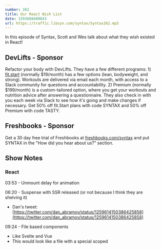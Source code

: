 ```yaml
---
number: 262
title: Our React Wish List
date: 1593608400843
url: https://traffic.libsyn.com/syntax/Syntax262.mp3
---
```


In this episode of Syntax, Scott and Wes talk about what they wish existed in React!

## DevLifts - Sponsor
Refactor your body with DevLifts. They have a few different programs: 1) [fit.start](https://devlifts.io/join/fitstart) (normally $19/month) has a few options (lean, bodyweight, and strong). Workouts are delivered via email each month, with access to a Slack community for questions and accountability. 2) Premium (normally $199/month) is a custom-tailored option, where you get your workouts and nutrition advice after answering a questionnaire. They also check in with you each week via Slack to see how it's going and make changes if necessary. Get 50% off fit.Start plans with code SYNTAX and 50% off Premium with code TASTY.

## Freshbooks - Sponsor
Get a 30 day free trial of Freshbooks at [freshbooks.com/syntax](https://freshbooks.com/syntax) and put SYNTAX in the "How did you hear about us?" section.

## Show Notes

### React

03:53 - Unmount delay for animation

06:20 - Suspense with SSR released (or not because I think they are shelving it)

* Dan's tweet: [https://twitter.com/dan_abramov/status/1259614150386425858](https://twitter.com/dan_abramov/status/1259614150386425858) 

09:24 - File based components

* Like Svelte and Vue
* This would look like a file with a special scoped <style> tag per page. 

11:50 - Prevent Default shortcuts

13:00 - No more useIsoLayoutEffect

* useLayoutEffect on SSR should just work without a custom hook
* Simple data fetching strategy based on promises

15:52 - Recommended hooks

* E.g. "here is the best way to do things"
* Official list of best practice hooks

18:25 - A good form strategy

* Bind inputs to state directly without any change handlers 
* Inputs and forms all around need more magic - it's painful

20:43 - Write once deploy everywhere

* Not likely ever
* E.g. automatic transformation into react-native (obviously not going to happen)

22:28 - Compile time directives

* [https://github.com/bukharim96/directive-x](https://github.com/bukharim96/directive-x) 

25:11 - Slots instead of children

* Allows for things like named slots more explicit than children

### JSX

26:44 - Removal of htmlFor, className and all other abominations of html

29:09 - Import Raact from React for JSX to work

* Soon will be fixed [https://github.com/babel/babel/pull/11154](https://github.com/babel/babel/pull/11154)
  * [react-require](https://www.npmjs.com/package/babel-plugin-react-require)

32:31 - Better conditional / if statement syntax

33:09 - Fragments by default

* Just do it for us - the error message already knows

33:54 - Automatic key ids

* If mapping an object, check for common `_id` or id

36:36 - Simple scoped CSS built in

37:29 - Short hand for props with same name is prop={prop}

39:00 - Prop interpolation without backticks: name="$first $last"

* Or just backticks without brackets name=`${first} ${last}` instead of name={`${first} ${last}`}

### Tooling

39:43 - Story for typescript/prettier/babel

40:11 - Automatic a href client side routing

41:51 - Scaffolding and component generation

## Links
* [Svelte](https://svelte.dev/)
* [Vue](https://vuejs.org/)
* [React Native](https://reactnative.dev/)
* [NativeScript](https://nativescript.org/)
* [react-spring](https://www.react-spring.io/)
* [Paul Henschel](https://twitter.com/0xca0a)
* Scream Sneeze: [https://twitter.com/morganc_smith/status/1235332301044801538](https://twitter.com/morganc_smith/status/1235332301044801538) 

## ××× SIIIIICK ××× PIIIICKS ×××
* Scott: [Software Engineering Daily Podcast](https://softwareengineeringdaily.com/)
* Wes: [PicQuic Screwdriver](https://amzn.to/2MEQiC7)

## Shameless Plugs
* Scott: [Sapper For Everyone](https://www.leveluptutorials.com/pro) - Sign up for the year and save 25%!
* Wes: [Wes' New Gatsby Course](https://wesbos.com/courses/) - Use the coupon code 'Syntax' for $10 off!

## Tweet us your tasty treats!
* [Scott's Instagram](https://www.instagram.com/stolinski/)
* [LevelUpTutorials Instagram](https://www.instagram.com/LevelUpTutorials/)
* [Wes' Instagram](https://www.instagram.com/wesbos/)
* [Wes' Twitter](https://twitter.com/wesbos)
* [Wes' Facebook](https://www.facebook.com/wesbos.developer)
* [Scott's Twitter](https://twitter.com/stolinski)
* Make sure to include [@SyntaxFM](https://twitter.com/SyntaxFM) in your tweets